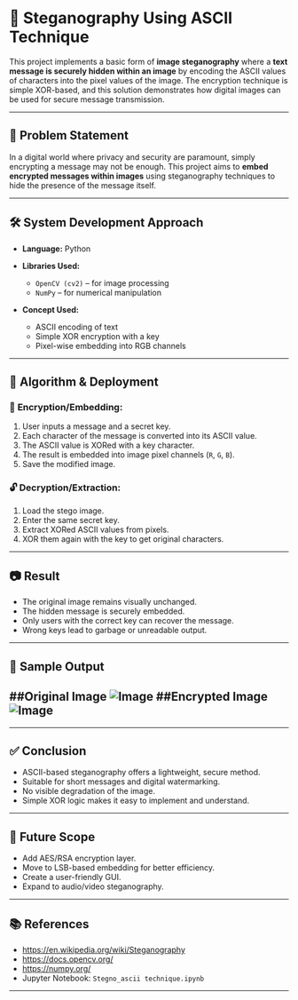 # 🔐 Steganography Using ASCII Technique

This project implements a basic form of **image steganography** where a **text message is securely hidden within an image** by encoding the ASCII values of characters into the pixel values of the image. The encryption technique is simple XOR-based, and this solution demonstrates how digital images can be used for secure message transmission.

---

## 📌 Problem Statement

In a digital world where privacy and security are paramount, simply encrypting a message may not be enough. This project aims to **embed encrypted messages within images** using steganography techniques to hide the presence of the message itself.

---

## 🛠️ System Development Approach

- **Language:** Python  
- **Libraries Used:**
  - `OpenCV (cv2)` – for image processing
  - `NumPy` – for numerical manipulation

- **Concept Used:**
  - ASCII encoding of text
  - Simple XOR encryption with a key
  - Pixel-wise embedding into RGB channels

---

## 🧠 Algorithm & Deployment

### 🔐 **Encryption/Embedding:**
1. User inputs a message and a secret key.
2. Each character of the message is converted into its ASCII value.
3. The ASCII value is XORed with a key character.
4. The result is embedded into image pixel channels (`R`, `G`, `B`).
5. Save the modified image.

### 🔓 **Decryption/Extraction:**
1. Load the stego image.
2. Enter the same secret key.
3. Extract XORed ASCII values from pixels.
4. XOR them again with the key to get original characters.

---

## 📷 Result

- The original image remains visually unchanged.
- The hidden message is securely embedded.
- Only users with the correct key can recover the message.
- Wrong keys lead to garbage or unreadable output.

---

## 🧪 Sample Output

##Original Image
![Image](https://github.com/user-attachments/assets/ae15283c-4610-4112-be60-89a5408265c0)
##Encrypted Image
![Image](https://github.com/user-attachments/assets/117d0eff-18c6-4af6-88f3-6e3290ddb13f)
---

---

## ✅ Conclusion

- ASCII-based steganography offers a lightweight, secure method.
- Suitable for short messages and digital watermarking.
- No visible degradation of the image.
- Simple XOR logic makes it easy to implement and understand.

---

## 🚀 Future Scope

- Add AES/RSA encryption layer.
- Move to LSB-based embedding for better efficiency.
- Create a user-friendly GUI.
- Expand to audio/video steganography.

---

## 📚 References

- https://en.wikipedia.org/wiki/Steganography  
- https://docs.opencv.org/  
- https://numpy.org/  
- Jupyter Notebook: `Stegno_ascii technique.ipynb`  

---


